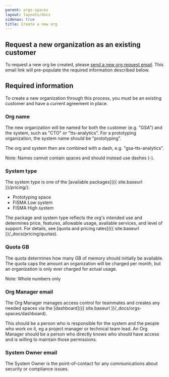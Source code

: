 ```yaml
---
parent: orgs-spaces
layout: layouts/docs
sidenav: true
title: Create a new org
---
```


## Request a new organization as an existing customer

To request a new org be created, please [send a new org request email](mailto:inquiries@cloud.gov,support@cloud.gov?subject=New%20Org%20Request&body=System%20name%20(e.g.%20gsa-18f-federalist)%3A%20%0ASystem%20type%3A%20Prototyping%2C%20FISMA%20Low%2C%20FISMA%20Moderate%0AQuota%3A%20%23GB%0AOrg%20manager%20email%20(project%20manager%20or%20technical%20POC)%3A%20%0ASystem%20owner%20email%20(security%2Fcompliance%20POC)%3A). This email link will pre-populate the required information described below.

## Required information

To create a new organization through this process, you must be an existing customer and have a current agreement in place.

### Org name

The new organization will be named for both the customer (e.g. "GSA") and the system, such as "CTO" or "tts-analytics". For a prototyping organization, the system name should be "prototyping".

The org and system then are combined with a dash, e.g. "gsa-tts-analytics".

Note: Names cannot contain spaces and should instead use dashes (-).

### System type

The system type is one of the [available packages]({{ site.baseurl }}/pricing/):

- Prototyping space
- FISMA Low system
- FISMA High system

The package and system type reflects the org's intended use and determines price, features, allowable usage, available services, and level of support. For details, see [quota and pricing rates]({{ site.baseurl }}/_docs/pricing/quotas).

### Quota GB

The quota determines how many GB of memory should initially be available. The quota caps the amount an organization will be charged per month, but an organization is only ever charged for actual usage.

Note: Whole numbers only

### Org Manager email

The Org Manager manages access control for teammates and creates any needed spaces via the [dashboard]({{ site.baseurl }}/_docs/orgs-spaces/dashboard).

This should be a person who is responsible for the system and the people who work on it, eg a project manager or technical team lead. An Org Manager should be a person who directly knows who should have access and is willing to maintain those permissions.

### System Owner email

The System Owner is the point-of-contact for any communications about security or compliance issues.
